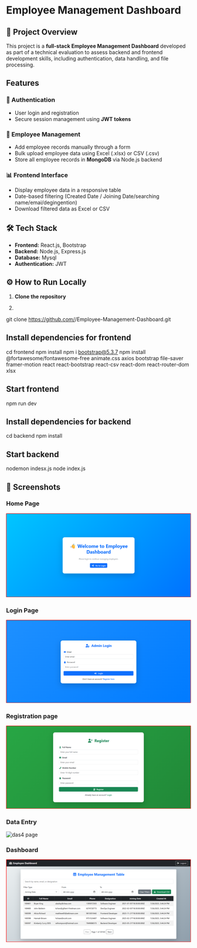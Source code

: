 # Employee Management Dashboard

## 📌 Project Overview
This project is a **full-stack Employee Management Dashboard** developed as part of a technical evaluation to assess backend and frontend development skills, including authentication, data handling, and file processing.

##  Features
### 🔐 Authentication
- User login and registration
- Secure session management using **JWT tokens**

### 👤 Employee Management
- Add employee records manually through a form
- Bulk upload employee data using Excel (.xlsx) or CSV (.csv)
- Store all employee records in **MongoDB** via Node.js backend

### 📊 Frontend Interface
- Display employee data in a responsive table
- Date-based filtering (Created Date / Joining Date/searching name/emai/degingention)
- Download filtered data as Excel or CSV

## 🛠️ Tech Stack
- **Frontend:** React.js, Bootstrap  
- **Backend:** Node.js, Express.js  
- **Database:** Mysql 
- **Authentication:** JWT  

## ⚙️ How to Run Locally
1. **Clone the repository**
2. ```bash
git clone https://github.com/<your-username>/Employee-Management-Dashboard.git
## Install dependencies for frontend
cd frontend
npm install
npm i bootstrap@5.3.7
npm install @fortawesome/fontawesome-free animate.css axios bootstrap file-saver framer-motion react react-bootstrap react-csv react-dom react-router-dom xlsx
## Start frontend
npm run dev
## Install dependencies for backend
cd backend
npm install
## Start backend
nodemon indesx.js
node index.js
## 📸 Screenshots


### Home Page
![Home Page](./screenshots/home1.png)

### Login Page
![Login Page](./screenshots/login2.png)
### Registration page 
![Login Page](./screenshots/Reg3.png)
### Data Entry
![das4 page](./screenshort/das4.png)

### Dashboard
![Das5 page](./screenshots/das5.png)



